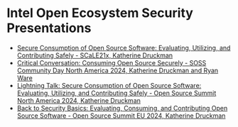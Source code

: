 # Intel Open Ecosystem Security Presentations

- [Secure Consumption of Open Source Software: Evaluating, Utilizing, and Contributing Safely - SCaLE21x, Katherine Druckman](https://github.com/intel/open-ecosystem-evangelism/blob/main/security/secure_consumption_OSS_SCALE21x/secure_consumption_OSS_SCALE21x.md)
- [Critical Conversation: Consuming Open Source Securely - SOSS Community Day North America 2024, Katherine Druckman and Ryan Ware](https://github.com/intel/open-ecosystem-evangelism/blob/main/security/consuming_open_source_securely_SOSS_Day2024/consuming_open_source_securely_SOSS_Day2024.md)
- [Lightning Talk: Secure Consumption of Open Source Software: Evaluating, Utilizing, and Contributing Safely - Open Source Summit North America 2024, Katherine Druckman](https://github.com/intel/open-ecosystem-evangelism/blob/main/security/securely_consuming_open_source_software_OSSNA24/securely_consuming_open_source_software_OSSNA24.md)
- [Back to Security Basics: Evaluating, Consuming, and Contributing Open Source Software  - Open Source Summit EU 2024, Katherine Druckman](https://github.com/intel/open-ecosystem-evangelism/blob/main/security/Back_to_Security_Basics_OSSEU24/Back_to_Security_Basics_OSSEU24.md)
